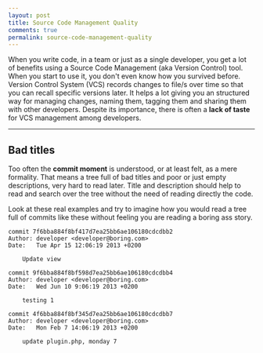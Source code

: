 ```yaml
---
layout: post
title: Source Code Management Quality
comments: true
permalink: source-code-management-quality
---
```


When you write code, in a team or just as a single developer, you get a lot of
benefits using a Source Code Management (aka Version Control) tool. 
When you start to use it, you don't even know how you survived before. Version
Control System (VCS) records changes to file/s over time so that you can recall 
specific versions later. It helps a lot giving you an structured way for
managing changes, naming them, tagging them and sharing them with other
developers. Despite its importance, there is often a **lack of taste** for VCS
management among developers.

---

Bad titles
----------
Too often the **commit moment** is understood, or at least felt, as a mere
formality. That means a tree full of bad titles and poor or just empty
descriptions, very hard to read later. Title and description should help to read
and search over the tree without the need of reading directly the code.

Look at these real examples and try to imagine how you would read a tree full of
commits like these without feeling you are reading a boring ass story.

    commit 7f6bba884f8bf417d7ea25bb6ae106180cdcdbb2
    Author: developer <developer@boring.com>
    Date:   Tue Apr 15 12:06:19 2013 +0200

        Update view

    commit 9f6bba884f8bf598d7ea25bb6ae106180cdcdbb4
    Author: developer <developer@boring.com>
    Date:   Wed Jun 10 9:06:19 2013 +0200 

        testing 1

    commit 4f6bba884f8bf345d7ea25bb6ae106180cdcdbb7
    Author: developer <developer@boring.com>
    Date:   Mon Feb 7 14:06:19 2013 +0200 

        update plugin.php, monday 7 
